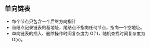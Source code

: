 ## 单向链表

- 每个节点只包含一个后继方向指针
- 首结点记录链表的基地址，尾结点不指向任何节点，指向一个空地址。
- 单向链表的插入、删除操作时间复杂度为 O(1)，随机查找时间复杂度为 O(n)。